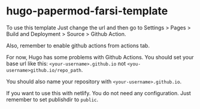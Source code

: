 # hugo-papermod-farsi-template

To use this template Just change the url and then go to Settings > Pages > Build and Deployment > Source > Github Action. 

Also, remember to enable github actions from actions tab. 

For now, Hugo has some problems with Github Actions. You should set your base url like this:
`<your-username>.github.io` not `<you-username>github.io/repo_path`. 

You should also name your repository with `<your-username>.github.io`.

If you want to use this with netlify. You do not need any configuration. Just remember to set publishdir to `public`. 